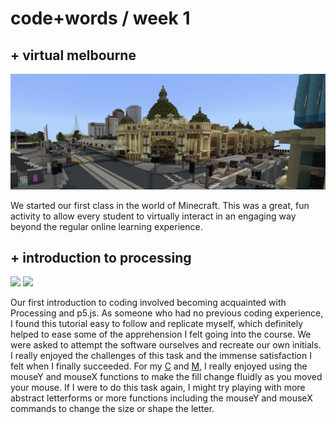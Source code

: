 # code+words / week 1 

## + virtual melbourne

<img src="minimelbourne.png">

We started our first class in the world of Minecraft. This was a great, fun activity to allow every student to virtually interact in an engaging way beyond the regular online learning experience.

## + introduction to processing

<img src="letterc.jpg">
<img src="letterm.jpg">

Our first introduction to coding involved becoming acquainted with Processing and p5.js. As someone who had no previous coding experience, I found this tutorial easy to follow and replicate myself, which definitely helped to ease some of the apprehension I felt going into the course. We were asked to attempt the software ourselves and recreate our own initials. I really enjoyed the challenges of this task and the immense satisfaction I felt when I finally succeeded. For my [C](https://celiamance.github.io/codewords/SKO/WEEK1/letter_C) and [M](https://celiamance.github.io/codewords/SKO/WEEK1/letter_M), I really enjoyed using the mouseY and mouseX functions to make the fill change fluidly as you moved your mouse. If I were to do this task again, I might try playing with more abstract letterforms or more functions including the mouseY and mouseX commands to change the size or shape the letter.
